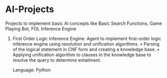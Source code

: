 # AI-Projects
Projects to implement basic AI concepts like Basic Search Functions, Game Playing Bot, FOL Inference Engine

1. First Order Logic Inference Engine: Agent to implement first-order logic inference engine using resolution and unification algorithms.
•	Parsing of the logical statement in CNF form and creating a knowledge base.
•	Applying unification algorithm to clauses in the knowledge base to resolve the query to determine entailment.

    Language: Python

